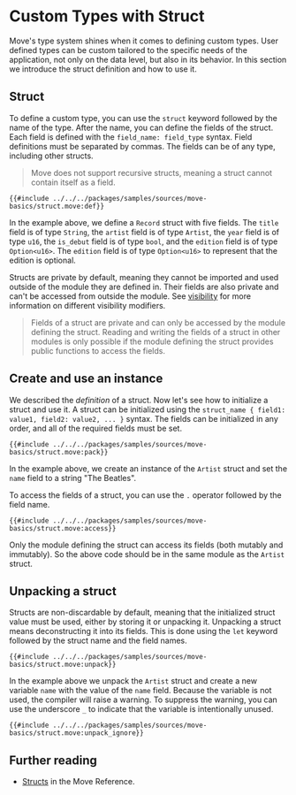 # Custom Types with Struct

Move's type system shines when it comes to defining custom types. User defined types can be custom
tailored to the specific needs of the application, not only on the data level, but also in its
behavior. In this section we introduce the struct definition and how to use it.

## Struct

To define a custom type, you can use the `struct` keyword followed by the name of the type. After
the name, you can define the fields of the struct. Each field is defined with the
`field_name: field_type` syntax. Field definitions must be separated by commas. The fields can be of
any type, including other structs.

> Move does not support recursive structs, meaning a struct cannot contain itself as a field.

```move
{{#include ../../../packages/samples/sources/move-basics/struct.move:def}}
```

In the example above, we define a `Record` struct with five fields. The `title` field is of type
`String`, the `artist` field is of type `Artist`, the `year` field is of type `u16`, the `is_debut`
field is of type `bool`, and the `edition` field is of type `Option<u16>`. The `edition` field is of
type `Option<u16>` to represent that the edition is optional.

Structs are private by default, meaning they cannot be imported and used outside of the module they
are defined in. Their fields are also private and can't be accessed from outside the module. See
[visibility](./visibility.md) for more information on different visibility modifiers.

> Fields of a struct are private and can only be accessed by the module defining the struct. Reading
> and writing the fields of a struct in other modules is only possible if the module defining the
> struct provides public functions to access the fields.

## Create and use an instance

We described the _definition_ of a struct. Now let's see how to initialize a struct and use it. A
struct can be initialized using the `struct_name { field1: value1, field2: value2, ... }` syntax.
The fields can be initialized in any order, and all of the required fields must be set.

```move
{{#include ../../../packages/samples/sources/move-basics/struct.move:pack}}
```

In the example above, we create an instance of the `Artist` struct and set the `name` field to a
string "The Beatles".

To access the fields of a struct, you can use the `.` operator followed by the field name.

```move
{{#include ../../../packages/samples/sources/move-basics/struct.move:access}}
```

Only the module defining the struct can access its fields (both mutably and immutably). So the above
code should be in the same module as the `Artist` struct.

<!-- ## Accessing Fields

Struct fields are private and can be accessed only by the module defining the struct. To access the fields of a struct, you can use the `.` operator followed by the field name.

```move
# anchor: access
{{#include ../../../packages/samples/sources/move-basics/struct.move:access}}
```
-->

## Unpacking a struct

Structs are non-discardable by default, meaning that the initialized struct value must be used,
either by storing it or unpacking it. Unpacking a struct means deconstructing it into its fields. This is done using
the `let` keyword followed by the struct name and the field names.

```move
{{#include ../../../packages/samples/sources/move-basics/struct.move:unpack}}
```

In the example above we unpack the `Artist` struct and create a new variable `name` with the value
of the `name` field. Because the variable is not used, the compiler will raise a warning. To
suppress the warning, you can use the underscore `_` to indicate that the variable is intentionally
unused.

```move
{{#include ../../../packages/samples/sources/move-basics/struct.move:unpack_ignore}}
```

## Further reading

- [Structs](/reference/structs.html) in the Move Reference.
